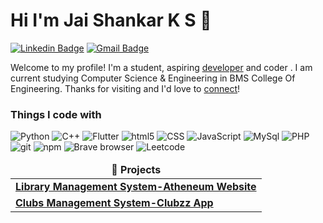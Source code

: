 # Hi I'm Jai Shankar K S 👋

[![Linkedin Badge](https://img.shields.io/badge/-jaishankarks-blue?style=flat&logo=Linkedin&logoColor=white&link=https://www.linkedin.com/in/jaishankarks/)](https://www.linkedin.com/in/jaishankarks/)
[![Gmail Badge](https://img.shields.io/badge/-jaishankar825055-c14438?style=flat&logo=Gmail&logoColor=white&link=mailto:jaishankar825055@gmail.com)](mailto:jaishankar825055@gmail.com)

Welcome to my profile! I'm a student, aspiring [developer](https://medium.com/@_jessicalim) and coder . I am current studying Computer Science & Engineering in BMS College Of Engineering. Thanks for visiting and I'd love to [connect](https://www.linkedin.com/in/jaishankarks/)!

<h3>Things I code with</h3>
<p>
  <img alt="Python" src="https://img.shields.io/badge/Python-3776AB?style=flat-square&logo=python&logoColor=white" />
  <img alt="C++" src="https://img.shields.io/badge/C%2B%2B-00599C?style=flat-square&logo=c%2B%2B&logoColor=white" />
<!--   <img alt="Nodejs" src="https://img.shields.io/badge/-Nodejs-43853d?style=flat-square&logo=Node.js&logoColor=white" /> -->
<!--   <img alt="React" src="https://img.shields.io/badge/-React-45b8d8?style=flat-square&logo=react&logoColor=white" /> -->
<!--   <img alt="Express.js" src="https://img.shields.io/badge/Express.js-404D59?style=flat-square" /> -->
<!--   <img alt="MongoDB" src="https://img.shields.io/badge/-MongoDB-13aa52?style=flat-square&logo=mongodb&logoColor=white" /> -->
  <img alt="Flutter" src="https://img.shields.io/badge/Flutter-02569B?style=flat-square&logo=flutter&logoColor=white" />
  <img alt="html5" src="https://img.shields.io/badge/-HTML5-E34F26?style=flat-square&logo=html5&logoColor=white" />
  <img alt="CSS" src="https://img.shields.io/badge/CSS-239120?&style=flat-square&logo=css3&logoColor=white" />
  <img alt="JavaScript" src="https://img.shields.io/badge/JavaScript-F7DF1E?style=flat-square&logo=javascript&logoColor=black" />
  <img alt="MySql" src="https://img.shields.io/badge/MySQL-00000F?style=flat-square&logo=mysql&logoColor=white" />
  <img alt="PHP" src="https://img.shields.io/badge/PHP-777BB4?style=flat-square&logo=php&logoColor=white" />
  <img alt="git" src="https://img.shields.io/badge/-Git-F05032?style=flat-square&logo=git&logoColor=white" />
  <img alt="npm" src="https://img.shields.io/badge/-NPM-CB3837?style=flat-square&logo=npm&logoColor=white" />
  <img alt="Brave browser" src="https://img.shields.io/badge/-Brave_Browser-FB542B?style=flat-square&logo=brave&logoColor=white" />
  <img alt="Leetcode" src="https://img.shields.io/badge/-LeetCode-FFA116?style=flat-square&logo=LeetCode&logoColor=black" />
</p>

<table>
  <thead align="center">
    <tr border: none;>
      <td><b>🎁 Projects</b></td>
    </tr>
  </thead>
  <tbody>
    <tr>
      <td><a href="https://github.com/jaishankar101/Atheneum"><b>Library Management System-Atheneum Website</b></a></td>
    </tr>
	  <tr>
      <td><a href=""><b>Clubs Management System-Clubzz App</b></a></td>
    </tr>
  </tbody>
</table>
